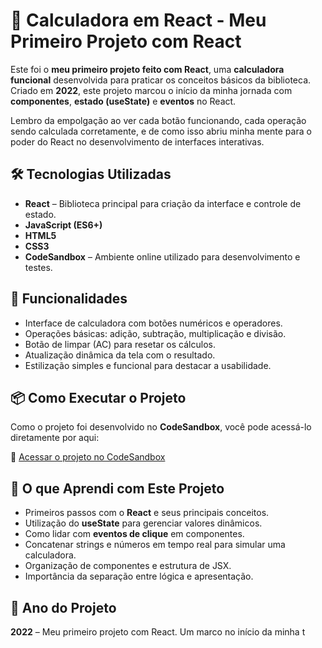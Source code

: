 # 🧮 Calculadora em React - Meu Primeiro Projeto com React

Este foi o **meu primeiro projeto feito com React**, uma **calculadora funcional** desenvolvida para praticar os conceitos básicos da biblioteca. Criado em **2022**, este projeto marcou o início da minha jornada com **componentes**, **estado (useState)** e **eventos** no React.

Lembro da empolgação ao ver cada botão funcionando, cada operação sendo calculada corretamente, e de como isso abriu minha mente para o poder do React no desenvolvimento de interfaces interativas.

## 🛠 Tecnologias Utilizadas

- **React** – Biblioteca principal para criação da interface e controle de estado.
- **JavaScript (ES6+)**
- **HTML5**
- **CSS3**
- **CodeSandbox** – Ambiente online utilizado para desenvolvimento e testes.

## 🔢 Funcionalidades

- Interface de calculadora com botões numéricos e operadores.
- Operações básicas: adição, subtração, multiplicação e divisão.
- Botão de limpar (AC) para resetar os cálculos.
- Atualização dinâmica da tela com o resultado.
- Estilização simples e funcional para destacar a usabilidade.

## 📦 Como Executar o Projeto

Como o projeto foi desenvolvido no **CodeSandbox**, você pode acessá-lo diretamente por aqui:

🔗 [Acessar o projeto no CodeSandbox](https://codesandbox.io/p/sandbox/github/vitorrcampos/Calculadora-React)  

## 🧠 O que Aprendi com Este Projeto

- Primeiros passos com o **React** e seus principais conceitos.
- Utilização do **useState** para gerenciar valores dinâmicos.
- Como lidar com **eventos de clique** em componentes.
- Concatenar strings e números em tempo real para simular uma calculadora.
- Organização de componentes e estrutura de JSX.
- Importância da separação entre lógica e apresentação.

## 📅 Ano do Projeto

**2022** – Meu primeiro projeto com React. Um marco no início da minha t
